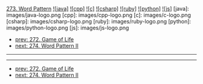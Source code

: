 [273. Word Pattern](https://leetcode.com/problems/word-pattern/)
[![java]](https://github.com/leetcode-study-group/leetcode-java-solutions/blob/master/273-word-pattern.md)
[![cpp]](https://github.com/leetcode-study-group/leetcode-cpp-solutions/blob/master/273-word-pattern.md)
[![c]](https://github.com/leetcode-study-group/leetcode-c-solutions/blob/master/273-word-pattern.md)
[![csharp]](https://github.com/leetcode-study-group/leetcode-csharp-solutions/blob/master/273-word-pattern.md)
[![ruby]](https://github.com/leetcode-study-group/leetcode-ruby-solutions/blob/master/273-word-pattern.md)
[![python]](https://github.com/leetcode-study-group/leetcode-python-solutions/blob/master/273-word-pattern.md)
[![js]](https://github.com/leetcode-study-group/leetcode-js-solutions/blob/master/273-word-pattern.md)
[java]: images/java-logo.png
[cpp]: images/cpp-logo.png
[c]: images/c-logo.png
[csharp]: images/csharp-logo.png
[ruby]: images/ruby-logo.png
[python]: images/python-logo.png
[js]: images/js-logo.png

- [prev: 272. Game of Life](272-game-of-life.md)
- [next: 274. Word Pattern II](274-word-pattern-ii.md)

---


---

- [prev: 272. Game of Life](272-game-of-life.md)
- [next: 274. Word Pattern II](274-word-pattern-ii.md)
